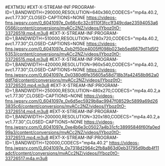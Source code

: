 #EXTM3U
#EXT-X-STREAM-INF:PROGRAM-ID=1,BANDWIDTH=290000,RESOLUTION=640x360,CODECS="mp4a.40.2,avc1.77.30",CLOSED-CAPTIONS=NONE
https://videos-fms.jwpsrv.com/0_6041097e_0x66c6c32c9110f3fcc1f349cdae23594053a60566/content/conversions/mvACc2NZ/videos/lYboz0tO-33726519.mp4.m3u8
#EXT-X-STREAM-INF:PROGRAM-ID=1,BANDWIDTH=510000,RESOLUTION=1280x720,CODECS="mp4a.40.2,avc1.77.30",CLOSED-CAPTIONS=NONE
https://videos-fms.jwpsrv.com/0_6041097e_0xb2f50ce4005ff098b023eb5ed6679d11d5f26353/content/conversions/mvACc2NZ/videos/lYboz0tO-33726515.mp4.m3u8
#EXT-X-STREAM-INF:PROGRAM-ID=1,BANDWIDTH=420000,RESOLUTION=960x540,CODECS="mp4a.40.2,avc1.77.30",CLOSED-CAPTIONS=NONE
https://videos-fms.jwpsrv.com/0_6041097e_0x0380d6fe35605a58d718b3fa42458b962a0ddf7d/content/conversions/mvACc2NZ/videos/lYboz0tO-33726520.mp4.m3u8
#EXT-X-STREAM-INF:PROGRAM-ID=1,BANDWIDTH=250000,RESOLUTION=480x270,CODECS="mp4a.40.2,avc1.77.30",CLOSED-CAPTIONS=NONE
https://videos-fms.jwpsrv.com/0_6041097e_0x6d5ec5929b8ac9947f08529c5899a69d263835c6/content/conversions/mvACc2NZ/videos/lYboz0tO-33726514.mp4.m3u8
#EXT-X-STREAM-INF:PROGRAM-ID=1,BANDWIDTH=200000,RESOLUTION=320x180,CODECS="mp4a.40.2,avc1.77.30",CLOSED-CAPTIONS=NONE
https://videos-fms.jwpsrv.com/0_6041097e_0xe4b6e3c05027a4b31cfc38995846f60fa0ed99a3/content/conversions/mvACc2NZ/videos/lYboz0tO-33726513.mp4.m3u8
#EXT-X-STREAM-INF:PROGRAM-ID=1,BANDWIDTH=120000,CODECS="mp4a.40.2"
https://videos-fms.jwpsrv.com/0_6041097e_0x7318d2964c2fb8a863d0eb31795d9bdb4f11adcf/content/conversions/mvACc2NZ/videos/lYboz0tO-33726517.m4a.m3u8
